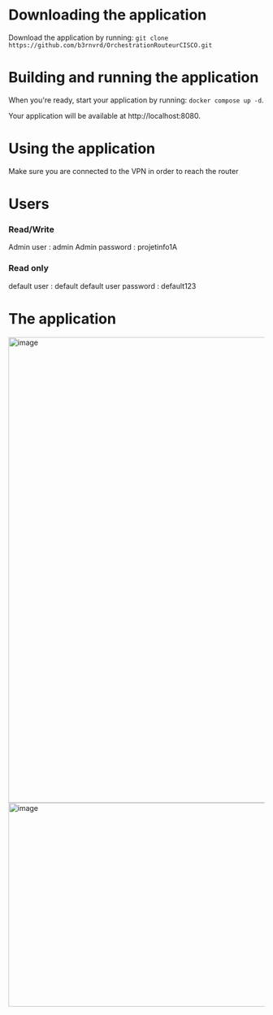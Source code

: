 # Downloading the application

Download the application by running:
`git clone https://github.com/b3rnvrd/OrchestrationRouteurCISCO.git`



# Building and running the application

When you're ready, start your application by running:
`docker compose up -d`.



Your application will be available at http://localhost:8080.


# Using the application

Make sure you are connected to the VPN in order to reach the router

# Users

### Read/Write
Admin user : admin
Admin password : projetinfo1A

### Read only
default user : default
default user password : default123

# The application

<img width="1469" height="916" alt="image" src="https://github.com/user-attachments/assets/97ff2835-068d-4c01-9d1b-a7d361685149" />

<img width="702" height="401" alt="image" src="https://github.com/user-attachments/assets/c57511ef-d930-4e9c-a5ce-7a3db134a60d" />



